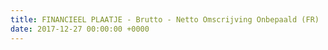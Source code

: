 ```yaml
---
title: FINANCIEEL PLAATJE - Brutto - Netto Omscrijving Onbepaald (FR)
date: 2017-12-27 00:00:00 +0000
---
```

